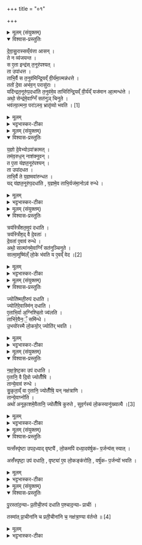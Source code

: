 +++
title = "०१"

+++


<details><summary>मूलम् (संयुक्तम्)</summary>

दे॒वा॒सु॒रास्सय्ँय॑त्ता आस॒न्ते न व्य॑जयन्त॒ स ए॒ता इन्द्र॑स्त॒नूर॑पश्य॒त्ता उपा॑धत्त॒ ताभि॒र्वै स त॒नुव॑मिन्द्रि॒यव्ँवी॒र्य॑मा॒त्मन्न॑धत्त॒ ततो॑ दे॒वा अभ॑व॒न्परासु॑रा॒ यदि॑न्द्रत॒नूरु॑प॒दधा॑ति त॒नुव॑मे॒व ताभि॑रिन्द्रि॒यव्ँवी॒र्य॑य्ँयज॑मान आ॒त्मन्ध॒त्तेऽथो॒ सेन्द्र॑मे॒वाग्निँ सत॑नुञ्चिनुते॒ भव॑त्या॒त्मना॒ परा॑ऽस्य॒ भ्रातृ॑व्यः [1]  
भ॒व॒ति॒
</details>

<details open><summary>विश्वास-प्रस्तुतिः</summary>

दे॒वा॒सु॒रास्सय्ँय॑त्ता आसन् ।  
ते न व्य॑जयन्त ।  
स ए॒ता इन्द्र॑स् त॒नूर॑पश्यत् ।  
ता उपा॑धत्त ।  
ताभि॒र्वै स त॒नुव॑मिन्द्रि॒यव्ँ वी॒र्य॑मा॒त्मन्न॑धत्ते ।  
ततो॑ दे॒वा अभ॑व॒न् परासु॑राः ।  
यदि॑न्द्रत॒नूरु॑प॒दधा॑ति त॒नुव॑मे॒व ताभि॑रिन्द्रि॒यव्ँ वी॒र्य॑य्ँ यज॑मान आ॒त्मन्ध॑त्ते ।  
अथो॒ सेन्द्र॑मे॒वाग्निँ सत॑नुञ् चिनुते ।  
भव॑त्या॒त्मना॒ परा॑ऽस्य॒ भ्रातृ॑व्यो भवति । [1]  
</details>

<details><summary>मूलम्</summary>

दे॒वा॒सु॒रास्सय्ँय॑त्ता आसन् ।  
ते न व्य॑जयन्त ।  
स ए॒ता इन्द्र॑स् त॒नूर॑पश्यत् ।  
ता उपा॑धत्त ।  
ताभि॒र्वै स त॒नुव॑मिन्द्रि॒यव्ँ वी॒र्य॑मा॒त्मन्न॑धत्ते ।  
ततो॑ दे॒वा अभ॑व॒न् परासु॑राः ।  
यदि॑न्द्रत॒नूरु॑प॒दधा॑ति त॒नुव॑मे॒व ताभि॑रिन्द्रि॒यव्ँ वी॒र्य॑य्ँ यज॑मान आ॒त्मन्ध॑त्ते ।  
अथो॒ सेन्द्र॑मे॒वाग्निँ सत॑नुञ् चिनुते ।  
भव॑त्या॒त्मना॒ परा॑ऽस्य॒ भ्रातृ॑व्यो भवति । [1]  
</details>

<details><summary>भट्टभास्कर-टीका</summary>

1अथाग्निकाण्डमेवाग्नेयं - देवासुरा इत्यादि ॥ इन्द्रतनूनां विधिः । ते न व्यजयन्त पृथक्पृथक् नाजयन् देवाश्च असुरान् असुराश्च देवान् । स एता इति । 'अग्निना विश्वाषाट्' इत्याद्या द्वाविंशतिः आत्मनो विग्रहविशेषात्मिका इष्टका अपश्यत् । ता उपाधत्त पञ्चपञ्च दिक्षु द्वे मध्ये । ततश्च जयसाधनीं तनूं जयसमर्थं चक्षुरादीन्द्रियं वीर्य पराक्रमं चात्मन्यधत्त । ततोदेवा इत्यादि । गतम् । अथो अपि च सेन्द्रं तनुमन्तं चाग्निं चिनुते, इन्द्रतनूभिः सहितत्वात् ॥
</details>

<details><summary>मूलम् (संयुक्तम्)</summary>

य॒ज्ञो दे॒वेभ्योऽपा॑क्राम॒त्तम॑व॒रुध॒न्नाश॑क्नुव॒न्त ए॒ता य॑ज्ञत॒नूर॑पश्य॒न्ता उपा॑दधत॒ ताभि॒र्वै ते य॒ज्ञमवा॑रुन्धत॒ यद्य॑ज्ञत॒नूरु॑प॒दधा॑ति य॒ज्ञमे॒व ताभि॒र्यज॑मा॒नोऽव॑ रुन्द्धे॒
</details>

<details open><summary>विश्वास-प्रस्तुतिः</summary>

य॒ज्ञो दे॒वेभ्योऽपा॑क्रामत् ।  
तम॑व॒रुध॒न् नाश॑क्नुवन् ।  
त ए॒ता य॑ज्ञत॒नूर॑पश्यन् ।  
ता उपा॑दधत ।  
ताभि॒र्वै ते य॒ज्ञमवा॑रुन्धत ।  
यद् य॑ज्ञत॒नूरु॑प॒दधा॑ति , य॒ज्ञमे॒व ताभि॒र्यज॑मा॒नोऽव॑ रुन्धे ।  
</details>

<details><summary>मूलम्</summary>

य॒ज्ञो दे॒वेभ्योऽपा॑क्रामत् ।  
तम॑व॒रुध॒न् नाश॑क्नुवन् ।  
त ए॒ता य॑ज्ञत॒नूर॑पश्यन् ।  
ता उपा॑दधत ।  
ताभि॒र्वै ते य॒ज्ञमवा॑रुन्धत ।  
यद् य॑ज्ञत॒नूरु॑प॒दधा॑ति , य॒ज्ञमे॒व ताभि॒र्यज॑मा॒नोऽव॑ रुन्धे ।  
</details>

<details><summary>भट्टभास्कर-टीका</summary>

2यज्ञ इत्यादि ॥ यज्ञतनूनां विधिः । अवरुधं अवरोद्धुम् । 'शकि णमुल्कमुलौ' इति णमुल् । यज्ञतनूरिति । "प्रजापतिर्मनसान्धोच्छेत' इत्याद्याः त्रयस्त्रिंशतम् । संकल्पादारभ्य यज्ञस्य तनूः अष्टावष्टौ दिक्षु एकाम्मध्ये । ताभिरित्यादि । गतम् ॥
</details>

<details><summary>मूलम् (संयुक्तम्)</summary>

त्रय॑स्त्रिँशत॒मुप॑ दधाति॒ त्रय॑स्त्रिँश॒द्वै दे॒वता॑ दे॒वता॑ ए॒वाव॑ रु॒न्द्धेऽथो॒ सात्मा॑नमे॒वाग्निँ सत॑नुञ्चिनुते॒ सात्मा॒मुष्मि॑ल्ँलो॒के [2]  
भ॒व॒ति॒ य ए॒वव्ँवेद॒
</details>

<details open><summary>विश्वास-प्रस्तुतिः</summary>

त्रय॑स्त्रिँशत॒मुप॑ दधाति ।  
त्रय॑स्त्रिँश॒द् वै दे॒वताः॑ ।  
दे॒वता॑ ए॒वाव॑ रुन्धे ।   
अथो॒ सात्मा॑नमे॒वाग्निँ सत॑नुञ्चिनुते ।  
सात्मा॒मुष्मि॑ल्ँ लो॒के भ॑वति य ए॒वव्ँ वेद ।[2]  
</details>

<details><summary>मूलम्</summary>

त्रय॑स्त्रिँशत॒मुप॑ दधाति ।  
त्रय॑स्त्रिँश॒द् वै दे॒वताः॑ ।  
दे॒वता॑ ए॒वाव॑ रुन्धे ।   
अथो॒ सात्मा॑नमे॒वाग्निँ सत॑नुञ्चिनुते ।  
सात्मा॒मुष्मि॑ल्ँ लो॒के भ॑वति य ए॒वव्ँ वेद ।[2]  
</details>

<details><summary>भट्टभास्कर-टीका</summary>

3त्रयस्त्रिंशमिति ॥ 'सङ्ख्या' इति पूर्वपदप्रकृतिस्वरत्वम् । सात्मानमिति । आत्मना देवतया सहितं विशिष्टेन मरणं (?) सहितं च अग्निं चिनुते । सामेत्यादि । विदुषः फलम् । सात्मा अविकलफलः ॥
</details>

<details><summary>मूलम् (संयुक्तम्)</summary>

ज्योति॑ष्मती॒रुप॑ दधाति॒ ज्योति॑रे॒वास्मि॑न्दधात्ये॒ताभि॒र्वा अ॒ग्निश्चि॒तो ज्व॑लति॒ ताभि॑रे॒वैन॒ँ॒ समि॑न्द्ध उ॒भयो॑रस्मै लो॒कयो॒र्ज्योति॑र्भवति
</details>

<details open><summary>विश्वास-प्रस्तुतिः</summary>

ज्योति॑ष्मती॒रुप॑ दधाति ।  
ज्योति॑रे॒वास्मि॑न् दधाति ।  
ए॒ताभि॒र्वा अ॒ग्निश्चि॒तो ज्व॑लति ।  
ताभि॑रे॒वैन॒ँ॒ समि॑न्धे ।  
उ॒भयो॑रस्मै लो॒कयो॒र् ज्योति॑र् भवति ।  
</details>

<details><summary>मूलम्</summary>

ज्योति॑ष्मती॒रुप॑ दधाति ।  
ज्योति॑रे॒वास्मि॑न् दधाति ।  
ए॒ताभि॒र्वा अ॒ग्निश्चि॒तो ज्व॑लति ।  
ताभि॑रे॒वैन॒ँ॒ समि॑न्धे ।  
उ॒भयो॑रस्मै लो॒कयो॒र् ज्योति॑र् भवति ।  
</details>

<details><summary>भट्टभास्कर-टीका</summary>

4ज्योतिष्मतीरिति ॥ 'ज्योतिष्मतीं त्वा' इत्याद्या द्वादश, तिस्रस्तिस्रो दिक्षु न मध्ये ज्योतिश्शब्दवन्मन्त्रवत्यः । 'तद्वानासाम्' इति यदपवादश्छान्दसो मतुप् । एताभिश्चितोग्निर्ज्वलतीव भवति । तस्मात्ताभिः ज्योतिष्मतीभिरग्निं समिन्धे सम्यग्दीपयति । ततश्च अस्मा इति अग्नये उभयोर्लोकयोः ज्योतिष्मती भवति । अस्मा इत्यन्वादेशोनुदात्तः ॥
</details>

<details><summary>मूलम् (संयुक्तम्)</summary>

नक्षत्रेष्ट॒का उप॑ दधात्ये॒तानि॒ वै दि॒वो ज्योतीँ॑षि॒ तान्ये॒वाव॑ रुन्द्धे सु॒कृता॒व्ँवा ए॒तानि॒ ज्योतीँ॑षि॒ यन्नक्ष॑त्राणि॒ तान्ये॒वाप्नो॒त्यथो॑ अनूका॒शमे॒वैतानि॑ [3]  
ज्योतीँ॑षि कुरुते सुव॒र्गस्य॑ लो॒कस्यानु॑ख्यात्यै॒
</details>

<details open><summary>विश्वास-प्रस्तुतिः</summary>

न॒क्ष॒त्रे॒ष्ट॒का उप॑ दधाति ।  
ए॒तानि॒ वै दि॒वो ज्योतीँ॑षि ।  
तान्ये॒वाव॑ रुन्धे ।  
सु॒कृता॒व्ँ वा ए॒तानि॒ ज्योतीँ॑षि॒ यन् नक्ष॑त्राणि ।  
तान्ये॒वाप्नो॑ति ।  
अथो॑ अनूका॒शमे॒वैतानि॒ ज्योतीँ॑षि कुरुते , सुव॒र्गस्य॑ लो॒कस्यानु॑ख्यात्यै ।[3]  
</details>

<details><summary>मूलम्</summary>

न॒क्ष॒त्रे॒ष्ट॒का उप॑ दधाति ।  
ए॒तानि॒ वै दि॒वो ज्योतीँ॑षि ।  
तान्ये॒वाव॑ रुन्धे ।  
सु॒कृता॒व्ँ वा ए॒तानि॒ ज्योतीँ॑षि॒ यन् नक्ष॑त्राणि ।  
तान्ये॒वाप्नो॑ति ।  
अथो॑ अनूका॒शमे॒वैतानि॒ ज्योतीँ॑षि कुरुते , सुव॒र्गस्य॑ लो॒कस्यानु॑ख्यात्यै ।[3]  
</details>

<details><summary>भट्टभास्कर-टीका</summary>

5नक्षत्रेष्टका इति । 'कृत्तिका नक्षत्रं' इत्याद्याः । तत्र दक्षिणेंसे 'कृत्तिकानक्षत्रं' इत्युफ्धाय अथैतन्न नक्षत्रपथं रोहिणीप्रभृति आविशाखाभ्यामायातयति । दक्षिणादंसाद्दक्षिणां श्रेणीं आरभ्यायातयति । अथ पुच्छसन्धौ आत्मसन्धौ अमावास्यामुपदधाति "यत्ते देवा अदधुः" इत्येतन्नक्षत्रपथं अनूराधाप्रभृति आभरणीभ्य आ यातयति उत्तरायै श्रोणेरुत्तरमंसमाराभ्यायातयति । अथोत्तर एवांसे पौर्णमासीमुपदधाति 'पूर्णा पश्चात्' इति । नक्षत्रेष्टकाभिश्चितिरिष्यते । एतानिवा इत्यादि । गतम् । द्युलोकस्थितानि ज्योतींषि ता इष्टकाः । सुकृतां पुण्यकृतामेतानि ज्योतींषि । 'सुकर्मपाप' इति क्विप् । अथो अपि च । अनूकाशमिति हीनप्रकाशमनूकाशे दर्शयति । जातावेकवचनम् । 'इकः काशे' इति दीर्घत्वम् । 'अनोरप्रधानकनीयसी' इत्युत्तरपदान्तोदात्तत्वम् । तदपि एतानि ज्योतींषि कुरुते प्रकाशवत्करोति आसां प्रकाशातिशयेन कः । आसामुपधाता । किंपुनरिदानीं स्वर्गरय महाप्रकाशस्येति । सुवर्गस्येति । यस्मादेवं तस्मादासामुपधानं स्वर्गस्य लोकस्यातुख्यात्यै भवति ॥
</details>

<details><summary>मूलम् (संयुक्तम्)</summary>

यत्सँस्पृ॑ष्टा उपद॒ध्याद्वृष्ट्यै॑ लो॒कमपि॑ दध्या॒दव॑र्षुकᳶ प॒र्जन्य॑स्स्या॒दसँ॑स्पृष्टा॒ उप॑ दधाति॒ वृष्ट्या॑ ए॒व लो॒कङ्क॑रोति॒ वर्षु॑कᳶ प॒र्जन्यो॑ भवति
</details>

<details open><summary>विश्वास-प्रस्तुतिः</summary>

यत्सँस्पृ॑ष्टा उपद॒ध्याद् वृष्ट्यै॑ , लो॒कमपि॑ दध्या॒दव॑र्षुकᳶ प॒र्जन्य॑स् स्यात् ।  

असँ॑स्पृष्टा॒ उप॑ दधाति॒ , वृष्ट्या॑ ए॒व लो॒कङ्क॑रोति॒ , वर्षु॑कᳶ प॒र्जन्यो॑ भवति ।  
</details>

<details><summary>मूलम्</summary>

यत्सँस्पृ॑ष्टा उपद॒ध्याद् वृष्ट्यै॑ , लो॒कमपि॑ दध्या॒दव॑र्षुकᳶ प॒र्जन्य॑स् स्यात् ।  

असँ॑स्पृष्टा॒ उप॑ दधाति॒ , वृष्ट्या॑ ए॒व लो॒कङ्क॑रोति॒ , वर्षु॑कᳶ प॒र्जन्यो॑ भवति ।  
</details>

<details><summary>भट्टभास्कर-टीका</summary>

6यदित्यादि । संस्पृष्टत्वे वृष्ट्यवकाशं तिरोदध्यात् सर्वतश्च्छादित त्वात् । ततश्चावर्षणशीलः पर्जन्यस्स्यात् । 'लषपतपदस्थाभू वृष' इत्युकञ् । अस्पृष्टत्वेतु वृष्ट्यवकाशलाभात् वर्षुको भवति पर्जन्यः ॥
</details>

<details><summary>मूलम् (संयुक्तम्)</summary>

पु॒रस्ता॑द॒न्याᳶ प्र॒तीची॒रुप॑ दधाति प॒श्चाद॒न्याᳶ प्राची॒स्तस्मा॑त्प्रा॒चीना॑नि च प्रती॒चीना॑नि च॒ नक्ष॑त्रा॒ण्या व॑र्तन्ते ॥ [4]  
</details>

<details open><summary>विश्वास-प्रस्तुतिः</summary>

पु॒रस्ता॑द॒न्याᳶ प्र॒तीची॒रुप॑ दधाति प॒श्चाद॒न्याᳶ प्राचीः॑ ।  

तस्मा॑त् प्रा॒चीना॑नि च प्रती॒चीना॑नि च॒ नक्ष॑त्रा॒ण्या व॑र्तन्ते ॥ [4]  
</details>

<details><summary>मूलम्</summary>

पु॒रस्ता॑द॒न्याᳶ प्र॒तीची॒रुप॑ दधाति प॒श्चाद॒न्याᳶ प्राचीः॑ ।  

तस्मा॑त् प्रा॒चीना॑नि च प्रती॒चीना॑नि च॒ नक्ष॑त्रा॒ण्या व॑र्तन्ते ॥ [4]  
</details>

<details><summary>भट्टभास्कर-टीका</summary>

7पुरस्तादन्या इति । पुरस्तादारभ्य प्रतीचीनगति कृत्तिकादि विशाखान्तानुपदधाति दक्षिणादंसात् दक्षिणश्रोणेः । अन्यास्तु अनूराधादिभरण्यन्ताः पश्चादारभ्य प्राचीनगतीरुपदधाति उत्तरश्रोणेरुत्तरादंसात् । तस्मात्प्राचीनानि नक्षत्राणि पुनःपुनः पर्यावर्तन्ते । दक्षिणगोळे प्रतीचीनानि उत्तरगोळे च प्रतीचीनानीति । कथं तर्हि प्रत्यग्गोळवर्तिनां एतदुपपद्यते । तत्रापि दिग्भेदात् प्रचीनप्रतीचीनभावावबाधितावेव । तथाहि - यत्रोदेति सविता सा प्राची, यत्र दृश्यमानो गच्छति सा दक्षिणा, यत्रास्तमेति सा प्रतीची, यत्रादृश्यमानो गच्छति सोदीचीति । आहुश्च -
सर्वेषामुत्तरो मेरुर्लोकालोकश्च दक्षिणः । इति ।
तस्माद्गती एव सर्वत्र भवतः उदयानन्तरं प्रतीचीनां गतिमारभन्ते अस्तमयानन्तरं तु प्राचीनामिति । आहुः - वक्रानुवक्रादि विचित्रकारिणः ताराग्रहा नक्षत्रशब्देनोच्यन्ते । अपरे पुनराहुः - अश्विन्यादीनामपि दिनेदिने स्वल्पा प्राचीना गतिरस्तीति सौक्ष्म्यात् नोपलभ्यते एवेति ॥

इति पञ्चमे चतुर्थे प्रथमोनुवाकः ॥  
</details>
